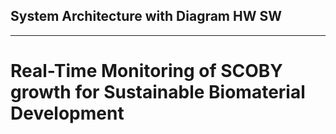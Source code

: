 ## System Architecture with Diagram HW SW
---
# Real-Time Monitoring of SCOBY growth for Sustainable Biomaterial Development


